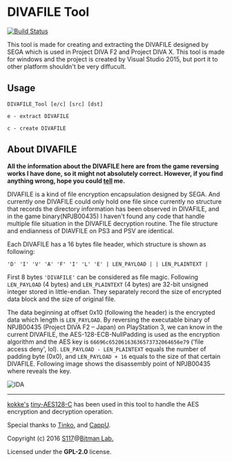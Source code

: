 # DIVAFILE Tool
[![Build Status](https://api.travis-ci.org/s117/DIVAFILE_Tool.svg?branch=master)](https://travis-ci.org/s117/DIVAFILE_Tool)

This tool is made for creating and extracting the DIVAFILE designed by SEGA which is used in Project DIVA F2 and Project DIVA X. This tool is made for windows and the project is created by Visual Studio 2015, but port it to other platform shouldn't be very diffucult. 

## Usage
`DIVAFILE_Tool [e/c] [src] [dst]`

 `e - extract DIVAFILE`

 `c - create DIVAFILE`

## About DIVAFILE
**All the information about the DIVAFILE here are from the game reversing works I have done, so it might not absolutely correct. However, if you find anything wrong, hope you could [tell](mailto:admin@0x10c.pw) me.**

DIVAFILE is a kind of file encryption encapsulation designed by SEGA. And currently one DIVAFILE could only hold one file since currently no structure that records the directory information has been observed in DIVAFILE, and in the game binary(NPJB00435) I haven't found any code that handle multiple file situation in the DIVAFILE decryption routine. The file structure and endianness of DIAVFILE on PS3 and PSV are identical.

Each DIVAFILE has a 16 bytes file header, which structure is shown as following:

`'D' 'I' 'V' 'A' 'F' 'I' 'L' 'E' | LEN_PAYLOAD | | LEN_PLAINTEXT |`

First 8 bytes `'DIVAFILE'` can be considered as file magic. Following `LEN_PAYLOAD` (4 bytes) and `LEN_PLAINTEXT` (4 bytes) are 32-bit unsigned integer stored in little-endian. They separately record the size of encrypted data block and the size of original file.

The data beginning at offset 0x10 (following the header) is the encrypted data which length is `LEN_PAYLOAD`. By reversing the executable binary of NPJB00435 (Project DIVA F2 – Japan) on PlayStation 3, we can know in the current DIVAFILE, the AES-128-ECB-NullPadding is used as the encryption algorithm and the AES key is `66696c65206163636573732064656e79` ('file access deny', lol). `LEN_PAYLOAD - LEN_PLAINTEXT` equals the number of padding byte (0x0), and `LEN_PAYLOAD + 16` equals to the size of that certain DIVAFILE. Following image shows the disassembly point of NPJB00435 where reveals the key. 

![IDA](http://i.imgur.com/PLSwVAY.png)


-----
[kokke's](https://github.com/kokke) [tiny-AES128-C](https://github.com/kokke/tiny-AES128-C) has been used in this tool to handle the AES encryption and decryption operation.

Special thanks to [Tinko.](https://github.com/Lazy6Studio) and [CappU](mailto:cappuzhou@qq.com).

Copyright (c) 2016 [S117](mailto:admin@0x10c.pw)@[Bitman Lab.](http://www.bitmen.org/)

Licensed under the **GPL-2.0** license.
